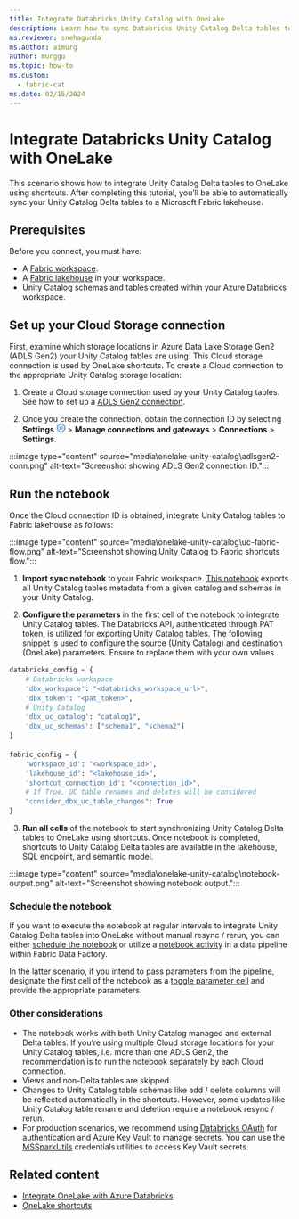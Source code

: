 ```yaml
---
title: Integrate Databricks Unity Catalog with OneLake
description: Learn how to sync Databricks Unity Catalog Delta tables to OneLake using shortcuts.
ms.reviewer: snehagunda
ms.author: aimurg
author: murggu
ms.topic: how-to
ms.custom:
  - fabric-cat
ms.date: 02/15/2024
---
```


# Integrate Databricks Unity Catalog with OneLake

This scenario shows how to integrate Unity Catalog Delta tables to OneLake using shortcuts. After completing this tutorial, you’ll be able to automatically sync your Unity Catalog Delta tables to a Microsoft Fabric lakehouse.

## Prerequisites

Before you connect, you must have:

- A [Fabric workspace](../get-started/create-workspaces.md).
- A [Fabric lakehouse](../data-engineering/tutorial-build-lakehouse.md) in your workspace.
- Unity Catalog schemas and tables created within your Azure Databricks workspace. 


## Set up your Cloud Storage connection

First, examine which storage locations in Azure Data Lake Storage Gen2 (ADLS Gen2) your Unity Catalog tables are using. This Cloud storage connection is used by OneLake shortcuts. To create a Cloud connection to the appropriate Unity Catalog storage location:

1. Create a Cloud storage connection used by your Unity Catalog tables. See how to set up a [ADLS Gen2 connection](../data-factory/connector-azure-data-lake-storage-gen2.md).

2. Once you create the connection, obtain the connection ID by selecting **Settings** ![Settings gear icon](../data-factory/media/connector-common/settings.png) > **Manage connections and gateways** > **Connections** > **Settings**.

:::image type="content" source="media\onelake-unity-catalog\adlsgen2-conn.png" alt-text="Screenshot showing ADLS Gen2 connection ID.":::

## Run the notebook

Once the Cloud connection ID is obtained, integrate Unity Catalog tables to Fabric lakehouse as follows:

:::image type="content" source="media\onelake-unity-catalog\uc-fabric-flow.png" alt-text="Screenshot showing Unity Catalog to Fabric shortcuts flow.":::

1. **Import sync notebook** to your Fabric workspace.  [This notebook](./onelake-unity-catalog.md) exports all Unity Catalog tables metadata from a given catalog and schemas in your Unity Catalog. 

2. **Configure the parameters** in the first cell of the notebook to integrate Unity Catalog tables. The Databricks API, authenticated through PAT token, is utilized for exporting Unity Catalog tables. The following snippet is used to configure the source (Unity Catalog) and destination (OneLake) parameters. Ensure to replace them with your own values.

```python
databricks_config = {
    # Databricks workspace
    'dbx_workspace': "<databricks_workspace_url>",
    'dbx_token': "<pat_token>",
    # Unity Catalog
    'dbx_uc_catalog': "catalog1",
    'dbx_uc_schemas': ["schema1", "schema2"]
}

fabric_config = {
    'workspace_id': "<workspace_id>",
    'lakehouse_id': "<lakehouse_id>",
    'shortcut_connection_id': "<connection_id>",
    # If True, UC table renames and deletes will be considered
    "consider_dbx_uc_table_changes": True
}
```

3. **Run all cells** of the notebook to start synchronizing Unity Catalog Delta tables to OneLake using shortcuts. Once notebook is completed, shortcuts to Unity Catalog Delta tables are available in the lakehouse, SQL endpoint, and semantic model.

:::image type="content" source="media\onelake-unity-catalog\notebook-output.png" alt-text="Screenshot showing notebook output.":::

### Schedule the notebook

If you want to execute the notebook at regular intervals to integrate Unity Catalog Delta tables into OneLake without manual resync / rerun, you can either [schedule the notebook](../data-engineering/how-to-use-notebook.md) or utilize a [notebook activity](../data-factory/notebook-activity.md) in a data pipeline within Fabric Data Factory.

In the latter scenario, if you intend to pass parameters from the pipeline, designate the first cell of the notebook as a [toggle parameter cell](../data-engineering/author-execute-notebook.md) and provide the appropriate parameters.

### Other considerations

- The notebook works with both Unity Catalog managed and external Delta tables. If you’re using multiple Cloud storage locations for your Unity Catalog tables, i.e. more than one ADLS Gen2, the recommendation is to run the notebook separately by each Cloud connection.
- Views and non-Delta tables are skipped.
- Changes to Unity Catalog table schemas like add / delete columns will be reflected automatically in the shortcuts. However, some updates like Unity Catalog table rename and deletion require a notebook resync / rerun. 
- For production scenarios, we recommend using [Databricks OAuth](https://learn.microsoft.com/azure/databricks/dev-tools/auth/oauth-m2m) for authentication and Azure Key Vault to manage secrets. You can use the [MSSparkUtils](../data-engineering/microsoft-spark-utilities.md) credentials utilities to access Key Vault secrets.


## Related content

- [Integrate OneLake with Azure Databricks](onelake-azure-databricks.md)
- [OneLake shortcuts](onelake-shortcuts.md)